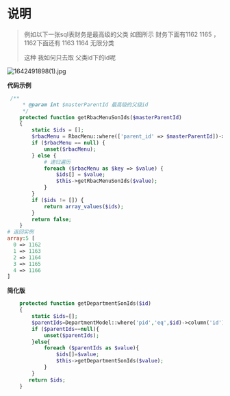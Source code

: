 #   说明

> 例如以下一张sql表财务是最高级的父类 如图所示  财务下面有1162 1165   ，1162下面还有 1163  1164 无限分类
>
> 这种 我如何只去取 父类id下的id呢

![1642491898(1).jpg](https://yaoliuyang-blog-images.oss-cn-beijing.aliyuncs.com/blogImages/sX9bont5BcKrxAl.png)

**代码示例**

```php
 /**
     * @param int $masterParentId 最高级的父级id
     */
    protected function getRbacMenuSonIds($masterParentId)
    {
        static $ids = [];
        $rbacMenu = RbacMenu::where(['parent_id' => $masterParentId])->pluck('id');
        if ($rbacMenu == null) {
            unset($rbacMenu);
        } else {
            # 递归遍历
            foreach ($rbacMenu as $key => $value) {
                $ids[] = $value;
                $this->getRbacMenuSonIds($value);
            }
        }
        if ($ids != []) {
            return array_values($ids);
        }
        return false;
    }
# 返回实例
array:5 [
  0 => 1162
  1 => 1163
  2 => 1164
  3 => 1165
  4 => 1166
]
```

**简化版**

```php
    protected function getDepartmentSonIds($id)
    {
        static $ids=[];
        $parentIds=DepartmentModel::where('pid','eq',$id)->column('id');
        if ($parentIds==null){
            unset($parentIds);
        }else{
            foreach ($parentIds as $value){
                $ids[]=$value;
                $this->getDepartmentSonIds($value);
            }
        }
       return $ids;
    }
```

